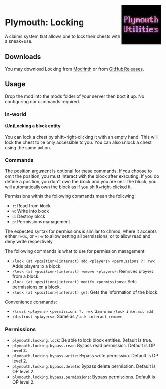 <img width="128" src="src/main/resources/pack.png" alt="Plymouth Locking" align="right"/>
<div>

# Plymouth: Locking

A claims system that allows one to lock their chests with a sneak+use.

## Downloads

You may download Locking from [Modrinth](https://modrinth.com/mod/plymouth-locking) or
from [GitHub Releases](https://github.com/the-glitch-network/plymouth-fabric/releases).

## Usage

Drop the mod into the mods folder of your server then boot it up. No configuring nor commands required.

### In-world

#### (Un)Locking a block entity

You can lock a chest by shift+right-clicking it with an empty hand. This will lock the chest to be only accessible to
you. You can also unlock a chest using the same action.

### Commands

The position argument is optional for these commands. If you choose to omit the position, you must interact with the
block after executing. If you do define a position, you don't own the block and you are near the block, you will
automatically own the block as if you shift+right-clicked it.

Permissions within the following commands mean the following:

- `r`: Read from block
- `w`: Write into block
- `d`: Destroy block
- `p`: Permissions management

The expected syntax for permissions is similar to chmod, where it accepts either `rwdx`, or `+r-w` to allow setting all
permissions, or to allow read and deny write respectively.

The following commands is what to use for permission management:

- `/lock (at <position>|interact) add <players> <permissions ?: rw>`: Adds players to a block.
- `/lock (at <position>|interact) remove <players>`: Removes players from a block.
- `/lock (at <position>|interact) modify <permissions>`: Sets permissions on a block.
- `/lock (at <position>|interact) get`: Gets the information of the block.

Convenience commands:

- `/trust <players> <permissions ?: rw>`: Same as `/lock interact add`
- `/distrust <players>`: Same as `/lock interact remove`

### Permissions

- `plymouth.locking.lock`: Be able to lock block entities. Default is true.
- `plymouth.locking.bypass.read`: Bypass read permission. Default is OP level 2.
- `plymouth.locking.bypass.write`: Bypass write permission. Default is OP level 2.
- `plymouth.locking.bypass.delete`: Bypass delete permission. Default is OP level 2.
- `plymouth.locking.bypass.permissions`: Bypass permissions. Default is OP level 2.

</div>